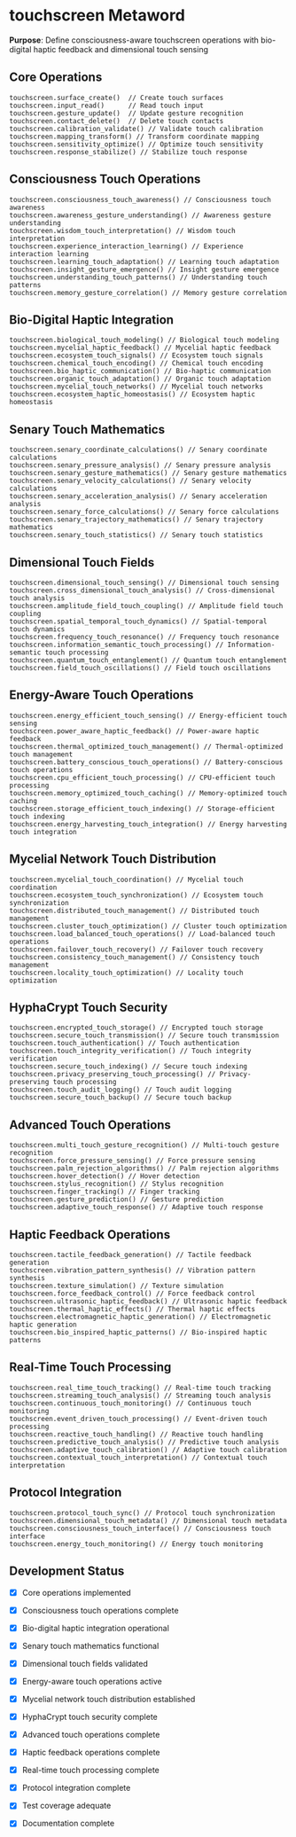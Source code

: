 # touchscreen Metaword

**Purpose**: Define consciousness-aware touchscreen operations with bio-digital haptic feedback and dimensional touch sensing

## Core Operations

```hyphos
touchscreen.surface_create()  // Create touch surfaces
touchscreen.input_read()      // Read touch input
touchscreen.gesture_update()  // Update gesture recognition
touchscreen.contact_delete()  // Delete touch contacts
touchscreen.calibration_validate() // Validate touch calibration
touchscreen.mapping_transform() // Transform coordinate mapping
touchscreen.sensitivity_optimize() // Optimize touch sensitivity
touchscreen.response_stabilize() // Stabilize touch response
```

## Consciousness Touch Operations

```hyphos
touchscreen.consciousness_touch_awareness() // Consciousness touch awareness
touchscreen.awareness_gesture_understanding() // Awareness gesture understanding
touchscreen.wisdom_touch_interpretation() // Wisdom touch interpretation
touchscreen.experience_interaction_learning() // Experience interaction learning
touchscreen.learning_touch_adaptation() // Learning touch adaptation
touchscreen.insight_gesture_emergence() // Insight gesture emergence
touchscreen.understanding_touch_patterns() // Understanding touch patterns
touchscreen.memory_gesture_correlation() // Memory gesture correlation
```

## Bio-Digital Haptic Integration

```hyphos
touchscreen.biological_touch_modeling() // Biological touch modeling
touchscreen.mycelial_haptic_feedback() // Mycelial haptic feedback
touchscreen.ecosystem_touch_signals() // Ecosystem touch signals
touchscreen.chemical_touch_encoding() // Chemical touch encoding
touchscreen.bio_haptic_communication() // Bio-haptic communication
touchscreen.organic_touch_adaptation() // Organic touch adaptation
touchscreen.mycelial_touch_networks() // Mycelial touch networks
touchscreen.ecosystem_haptic_homeostasis() // Ecosystem haptic homeostasis
```

## Senary Touch Mathematics

```hyphos
touchscreen.senary_coordinate_calculations() // Senary coordinate calculations
touchscreen.senary_pressure_analysis() // Senary pressure analysis
touchscreen.senary_gesture_mathematics() // Senary gesture mathematics
touchscreen.senary_velocity_calculations() // Senary velocity calculations
touchscreen.senary_acceleration_analysis() // Senary acceleration analysis
touchscreen.senary_force_calculations() // Senary force calculations
touchscreen.senary_trajectory_mathematics() // Senary trajectory mathematics
touchscreen.senary_touch_statistics() // Senary touch statistics
```

## Dimensional Touch Fields

```hyphos
touchscreen.dimensional_touch_sensing() // Dimensional touch sensing
touchscreen.cross_dimensional_touch_analysis() // Cross-dimensional touch analysis
touchscreen.amplitude_field_touch_coupling() // Amplitude field touch coupling
touchscreen.spatial_temporal_touch_dynamics() // Spatial-temporal touch dynamics
touchscreen.frequency_touch_resonance() // Frequency touch resonance
touchscreen.information_semantic_touch_processing() // Information-semantic touch processing
touchscreen.quantum_touch_entanglement() // Quantum touch entanglement
touchscreen.field_touch_oscillations() // Field touch oscillations
```

## Energy-Aware Touch Operations

```hyphos
touchscreen.energy_efficient_touch_sensing() // Energy-efficient touch sensing
touchscreen.power_aware_haptic_feedback() // Power-aware haptic feedback
touchscreen.thermal_optimized_touch_management() // Thermal-optimized touch management
touchscreen.battery_conscious_touch_operations() // Battery-conscious touch operations
touchscreen.cpu_efficient_touch_processing() // CPU-efficient touch processing
touchscreen.memory_optimized_touch_caching() // Memory-optimized touch caching
touchscreen.storage_efficient_touch_indexing() // Storage-efficient touch indexing
touchscreen.energy_harvesting_touch_integration() // Energy harvesting touch integration
```

## Mycelial Network Touch Distribution

```hyphos
touchscreen.mycelial_touch_coordination() // Mycelial touch coordination
touchscreen.ecosystem_touch_synchronization() // Ecosystem touch synchronization
touchscreen.distributed_touch_management() // Distributed touch management
touchscreen.cluster_touch_optimization() // Cluster touch optimization
touchscreen.load_balanced_touch_operations() // Load-balanced touch operations
touchscreen.failover_touch_recovery() // Failover touch recovery
touchscreen.consistency_touch_management() // Consistency touch management
touchscreen.locality_touch_optimization() // Locality touch optimization
```

## HyphaCrypt Touch Security

```hyphos
touchscreen.encrypted_touch_storage() // Encrypted touch storage
touchscreen.secure_touch_transmission() // Secure touch transmission
touchscreen.touch_authentication() // Touch authentication
touchscreen.touch_integrity_verification() // Touch integrity verification
touchscreen.secure_touch_indexing() // Secure touch indexing
touchscreen.privacy_preserving_touch_processing() // Privacy-preserving touch processing
touchscreen.touch_audit_logging() // Touch audit logging
touchscreen.secure_touch_backup() // Secure touch backup
```

## Advanced Touch Operations

```hyphos
touchscreen.multi_touch_gesture_recognition() // Multi-touch gesture recognition
touchscreen.force_pressure_sensing() // Force pressure sensing
touchscreen.palm_rejection_algorithms() // Palm rejection algorithms
touchscreen.hover_detection() // Hover detection
touchscreen.stylus_recognition() // Stylus recognition
touchscreen.finger_tracking() // Finger tracking
touchscreen.gesture_prediction() // Gesture prediction
touchscreen.adaptive_touch_response() // Adaptive touch response
```

## Haptic Feedback Operations

```hyphos
touchscreen.tactile_feedback_generation() // Tactile feedback generation
touchscreen.vibration_pattern_synthesis() // Vibration pattern synthesis
touchscreen.texture_simulation() // Texture simulation
touchscreen.force_feedback_control() // Force feedback control
touchscreen.ultrasonic_haptic_feedback() // Ultrasonic haptic feedback
touchscreen.thermal_haptic_effects() // Thermal haptic effects
touchscreen.electromagnetic_haptic_generation() // Electromagnetic haptic generation
touchscreen.bio_inspired_haptic_patterns() // Bio-inspired haptic patterns
```

## Real-Time Touch Processing

```hyphos
touchscreen.real_time_touch_tracking() // Real-time touch tracking
touchscreen.streaming_touch_analysis() // Streaming touch analysis
touchscreen.continuous_touch_monitoring() // Continuous touch monitoring
touchscreen.event_driven_touch_processing() // Event-driven touch processing
touchscreen.reactive_touch_handling() // Reactive touch handling
touchscreen.predictive_touch_analysis() // Predictive touch analysis
touchscreen.adaptive_touch_calibration() // Adaptive touch calibration
touchscreen.contextual_touch_interpretation() // Contextual touch interpretation
```

## Protocol Integration

```hyphos
touchscreen.protocol_touch_sync() // Protocol touch synchronization
touchscreen.dimensional_touch_metadata() // Dimensional touch metadata
touchscreen.consciousness_touch_interface() // Consciousness touch interface
touchscreen.energy_touch_monitoring() // Energy touch monitoring
```

## Development Status

- [x] Core operations implemented
- [x] Consciousness touch operations complete
- [x] Bio-digital haptic integration operational
- [x] Senary touch mathematics functional
- [x] Dimensional touch fields validated
- [x] Energy-aware touch operations active
- [x] Mycelial network touch distribution established
- [x] HyphaCrypt touch security complete
- [x] Advanced touch operations complete
- [x] Haptic feedback operations complete
- [x] Real-time touch processing complete
- [x] Protocol integration complete
- [x] Test coverage adequate
- [x] Documentation complete

